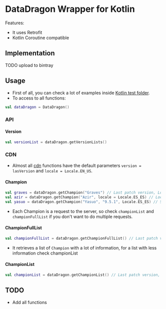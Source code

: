 # DataDragon Wrapper for Kotlin
Features:
- It uses Retrofit
- Kotlin Coroutine compatible

## Implementation
TODO upload to bintray

## Usage
- First of all, you can check a lot of examples inside [Kotlin test folder](/src/test/kotlin).
- To access to all functions:
```kotlin
val dataDragon = DataDragon()
```
### API

#### Version
```kotlin
val versionList = dataDragon.getVersionLists()
```

### CDN
- Almost all [cdn](/src/test/kotlin/cdn) functions have the default parameters `version = lasVersion` and `locale = Locale.EN_US`.

#### Champion
```kotlin
val graves = dataDragon.getChampion("Graves") // Last patch version, Locale.EN_US
val azir = dataDragon.getChampion("Azir", locale = Locale.ES_ES) // Locale.ES_ES (Spanish)
val yasuo = dataDragon.getChampion("Yasuo", "9.5.1", Locale.ES_ES) // Specific version (9.5.1), Locale.ES_ES (Spanish)
```
-  Each Champion is a request to the server, so check `championList` and `championFullList` if you don't want to do multiple requests.

#### ChampionFullList
```kotlin
val championFullList = dataDragon.getChampionFullList() // Last patch version, Locale.EN_US
```
- It retrieves a list of `Champion` with a lot of information, for a list with less information check championList

#### ChampionList
```kotlin
val championList = dataDragon.getChampionList() // Last patch version, Locale.EN_US
```

## TODO
- Add all functions